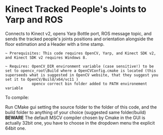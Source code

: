 Kinect Tracked People's Joints to Yarp and ROS
===

Connects to Kinect v2, opens Yarp Bottle port, ROS message topic, and sends the tracked people's joints positions and orientation alongside the floor estimation and a Header with a time stamp.

~~~~~~~~~~~~~~~~
~ Prerequisites: This code requires OpenCV, Yarp, and Kinect SDK v2, and Kinect SDK v2 requires Windows 8.

~ Requires: OpenCV_DIR environment variable (case sensitive!) to be set to opencv_root\Build where a OpenCVConfig.cmake is located (this superseeds what is suggested in OpenCV website, that they suggest you set it to OpenCV/Build/x64/vc11 )
            opencv correct bin folder added to PATH environement variable

~~~~~~~~~~~~~~~~

To compile:

Run CMake gui setting the source folder to the folder of this code, and the build folder to anything of your choice (suggested same folder/build)
**BEWARE** The default MSCV compiler chosen by Cmake in the GUI is actually 32bit one, you have to choose in the dropdown menu the explicit 64bit one.




